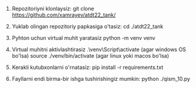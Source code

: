 1. Repozitoriyni klonlaysiz:
    git clone https://github.com/xamrayev/atdt22_tank/

2. Yuklab olingan repozitoriy papkasiga o'tasiz:
    cd ./atdt22_tank
3. Pyhton uchun virtual muhit yaratasiz
    python -m venv venv
4. Virtual muhitni aktivlashtirasiz
    .\venv\Script\activate         (agar windows OS bo'lsa)
    source ./venv/bin/activate     (agar linux yoki macos bo'lsa)
5. Kerakli kutubxonlarni o'rnatasiz:
    pip install -r requirements.txt
6. Fayllarni endi birma-bir ishga tushirishingiz mumkin:
    python ./qism_10.py

   
